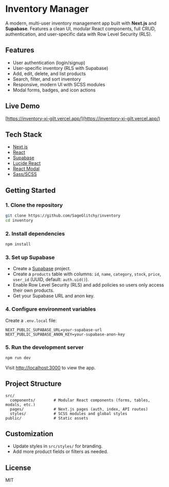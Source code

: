 # Inventory Manager

A modern, multi-user inventory management app built with **Next.js** and **Supabase**. Features a clean UI, modular React components, full CRUD, authentication, and user-specific data with Row Level Security (RLS).

## Features
- User authentication (login/signup)
- User-specific inventory (RLS with Supabase)
- Add, edit, delete, and list products
- Search, filter, and sort inventory
- Responsive, modern UI with SCSS modules
- Modal forms, badges, and icon actions

## Live Demo
[https://inventory-xi-gilt.vercel.app/](https://inventory-xi-gilt.vercel.app/)

## Tech Stack
- [Next.js](https://nextjs.org/)
- [React](https://react.dev/)
- [Supabase](https://supabase.com/)
- [Lucide React](https://lucide.dev/icons/)
- [React Modal](https://reactcommunity.org/react-modal/)
- [Sass/SCSS](https://sass-lang.com/)

## Getting Started

### 1. Clone the repository
```bash
git clone https://github.com/SageGlitchy/inventory
cd inventory
```

### 2. Install dependencies
```bash
npm install
```

### 3. Set up Supabase
- Create a [Supabase](https://supabase.com/) project.
- Create a `products` table with columns: `id`, `name`, `category`, `stock`, `price`, `user_id` (UUID, default: `auth.uid()`).
- Enable Row Level Security (RLS) and add policies so users only access their own products.
- Get your Supabase URL and anon key.

### 4. Configure environment variables
Create a `.env.local` file:
```env
NEXT_PUBLIC_SUPABASE_URL=your-supabase-url
NEXT_PUBLIC_SUPABASE_ANON_KEY=your-supabase-anon-key
```

### 5. Run the development server
```bash
npm run dev
```
Visit [http://localhost:3000](http://localhost:3000) to view the app.

## Project Structure
```
src/
  components/        # Modular React components (forms, tables, modals, etc.)
  pages/             # Next.js pages (auth, index, API routes)
  styles/            # SCSS modules and global styles
public/              # Static assets
```

## Customization
- Update styles in `src/styles/` for branding.
- Add more product fields or filters as needed.

## License
MIT
